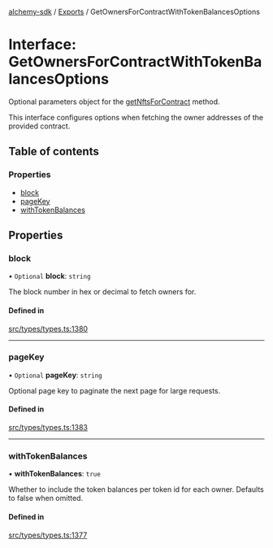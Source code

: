 [alchemy-sdk](../README.md) / [Exports](../modules.md) / GetOwnersForContractWithTokenBalancesOptions

# Interface: GetOwnersForContractWithTokenBalancesOptions

Optional parameters object for the [getNftsForContract](../classes/NftNamespace.md#getnftsforcontract) method.

This interface configures options when fetching the owner addresses of the
provided contract.

## Table of contents

### Properties

- [block](GetOwnersForContractWithTokenBalancesOptions.md#block)
- [pageKey](GetOwnersForContractWithTokenBalancesOptions.md#pagekey)
- [withTokenBalances](GetOwnersForContractWithTokenBalancesOptions.md#withtokenbalances)

## Properties

### block

• `Optional` **block**: `string`

The block number in hex or decimal to fetch owners for.

#### Defined in

[src/types/types.ts:1380](https://github.com/alchemyplatform/alchemy-sdk-js/blob/0c05b32/src/types/types.ts#L1380)

___

### pageKey

• `Optional` **pageKey**: `string`

Optional page key to paginate the next page for large requests.

#### Defined in

[src/types/types.ts:1383](https://github.com/alchemyplatform/alchemy-sdk-js/blob/0c05b32/src/types/types.ts#L1383)

___

### withTokenBalances

• **withTokenBalances**: ``true``

Whether to include the token balances per token id for each owner. Defaults
to false when omitted.

#### Defined in

[src/types/types.ts:1377](https://github.com/alchemyplatform/alchemy-sdk-js/blob/0c05b32/src/types/types.ts#L1377)
